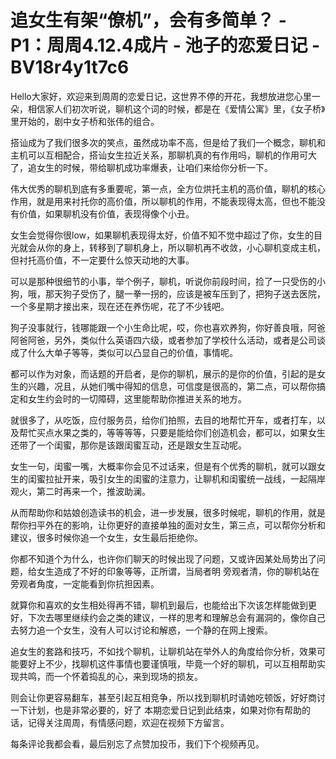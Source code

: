 # 追女生有架“僚机”，会有多简单？ - P1：周周4.12.4成片 - 池子的恋爱日记 - BV18r4y1t7c6

Hello大家好，欢迎来到周周的恋爱日记，这世界不停的开花，我想放进您心里一朵，相信家人们初次听说，聊机这个词的时候，都是在《爱情公寓》里，《女子桥》里开始的，剧中女子桥和张伟的组合。

搭讪成为了我们很多次的笑点，虽然成功率不高，但是给了我们一个概念，聊机和主机可以互相配合，搭讪女生拉近关系，那聊机真的有作用吗，聊机的作用可大了，追女生的时候，带给聊机成功率爆表，让咱们来给你分析一下。

伟大优秀的聊机到底有多重要呢，第一点，全方位烘托主机的高价值，聊机的核心作用，就是用来衬托你的高价值，所以聊机的作用，不能表现得太高，但也不能没有价值，如果聊机没有价值，表现得像个小丑。

女生会觉得你很low，如果聊机表现得太好，价值不知不觉中超过了你，女生的目光就会从你的身上，转移到了聊机身上，所以聊机再不收敛，小心聊机变成主机，但衬托高价值，不一定要什么惊天动地的大事。

可以是那种很细节的小事，举个例子，聊机，听说你前段时间，捡了一只受伤的小狗，哦，那天狗子受伤了，腿一拳一拐的，应该是被车压到了，把狗子送去医院，一个多星期才接出来，现在还在养伤呢，花了不少钱吧。

狗子没事就行，钱哪能跟一个小生命比呢，哎，你也喜欢养狗，你好善良哦，阿爸阿爸阿爸，另外，类似什么英语四六级，或者参加了学校什么活动，或者是公司谈成了什么大单子等等，类似可以凸显自己的价值，事情呢。

都可以作为对象，而话题的开启者，是你的聊机，展示的是你的价值，引起的是女生的兴趣，况且，从她们嘴中得知的信息，可信度是很高的，第二点，可以帮你搞定和女生约会时的一切障碍，这里能帮助你推进关系的地方。

就很多了，从吃饭，应付服务员，给你们拍照，去目的地帮忙开车，或者打车，以及帮忙买点水果之类的，等等等等，只要是能给你们创造机会，都可以，如果女生还带了一个闺蜜，那你是该跟闺蜜互动，还是跟女生互动呢。

女生一句，闺蜜一嘴，大概率你会见不过话来，但是有个优秀的聊机，就可以跟女生的闺蜜拉扯开来，吸引女生的闺蜜的注意力，让聊机和闺蜜统一战线，一起隔岸观火，第二时再来一个，推波助澜。

从而帮助你和姑娘创造读书的机会，进一步发展，很多时候呢，聊机的作用，就是帮你扫平外在的影响，让你更好的直接单独的面对女生，第三点，可以帮你分析和建议，很多时候你追一个女生，女生最后拒绝你。

你都不知道个为什么，也许你们聊天的时候出现了问题，又或许因某处局势出了问题，给女生造成了不好的印象等等，正所谓，当局者明 旁观者清，你的聊机站在旁观者角度，一定能看到你抗担因素。

就算你和喜欢的女生相处得再不错，聊机到最后，也能给出下次该怎样能做到更好，下次去哪里继续约会之类的建议，一样的思考和理解总会有漏洞的，像你自己去努力追一个女生，没有人可以讨论和解惑，一个静的在网上搜索。

追女生的套路和技巧，不如找个聊机，让聊机站在举外人的角度给你分析，效果可能要好上不少，找聊机这件事情也要谨慎哦，毕竟一个好的聊机，可以互相帮助实现共鸣，而一个怀着捣乱的心，来到现场的损友。

则会让你更容易翻车，甚至引起互相竞争，所以找到聊机时请她吃顿饭，好好商讨一下计划，也是非常必要的，好了 本期恋爱日记到此结束，如果对你有帮助的话，记得关注周周，有情感问题，欢迎在视频下方留言。

每条评论我都会看，最后别忘了点赞加投币，我们下个视频再见。